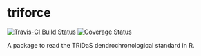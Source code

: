 # triforce

[![Travis-CI Build Status](https://travis-ci.org/ltrr-arizona-edu/triforce.svg?branch=master)](https://travis-ci.org/ltrr-arizona-edu/triforce)
[![Coverage Status](https://coveralls.io/repos/ltrr-arizona-edu/triforce/badge.svg)](https://coveralls.io/r/ltrr-arizona-edu/triforce)


A package to read the TRiDaS dendrochronological standard in R.
